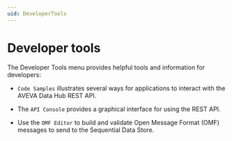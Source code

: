 ```yaml
---
uid: DeveloperTools
---
```


# Developer tools

The Developer Tools menu provides helpful tools and information for developers:

* `Code Samples` illustrates several ways for applications to interact with the AVEVA Data Hub REST API.

* The `API Console` provides a graphical interface for using the REST API.

* Use the `OMF Editor` to build and validate Open Message Format (OMF) messages to send to the Sequential Data Store.
